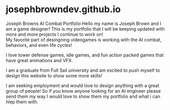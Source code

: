 # josephbrowndev.github.io
Joseph Browns AI Combat Portfolio
Hello my name is Joseph Brown and I am a game designer!  This is my portfolio that I will be keeping updated with more and more projects I continue to work on!  
My favorite part of desingning videogames is working with the AI combat, behaviors, and even life cycles!

I love tower defense games, idle games, and fun action packed games that have great animations and VFX.

I am a graduate from Full Sail university and am excited to push myself to design this website to show some more skills!  

I am seeking employment and would love to design anything with a great group of people!  So if you know anyone looking for an AI engineer please send them my way I would love to show them my portfolio and what i can hlep them with.
